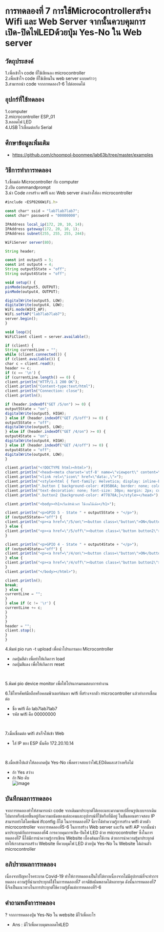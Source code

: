 # การทดลองที่ 7 การใช้Microcontrollerสร้าง Wifi และ Web Server จากนั้นควบคุมการเปิด-ปิดไฟLEDด้วยปุ่ม Yes-No ใน Web server <br>
## วัตถุประสงค์
1.เพื่อเข้าใจ code ที่ใช้เขียนลง microcontroller <br>
2.เพื่อเข้าใจ code ที่ใช้เขียนใน web server แบบคร่าวๆ <br>
3.สามารถนำ code จากกาทดลอง1-6 ไปต่อยอดได้ 
## อุปกร์ที่ใช้ทดลอง
1.computer <br>
2.microcontroller ESP_01 <br>
3.หลอดไฟ LED <br>
4.USB ไว้เชื่อมต่อกับ Serial
## ศึกษาข้อมูลเพิ่มเติม
* https://github.com/choompol-boonmee/lab63b/tree/master/examples
## วิธีการทำการทดลอง
1.เชื่อมต่อ Microcontroller กับ computer <br>
2.เปิด commandprompt <br>
3.นำ Code การสร้าง wifi และ Web server ด้านล่างใส่ลง microcontroller <br>

```javascript
#include <ESP8266WiFi.h>

const char* ssid = "lab7lab7lab7";
const char* password = "00000000";

IPAddress local_ip(172, 20, 10, 14);
IPAddress gateway(172, 20, 10, 1);
IPAddress subnet(255, 255, 255, 244);

WiFiServer server(80);

String header;

const int output5 = 5;
const int output4 = 4;
String output5State = "off";
String output4State = "off";

void setup() {
pinMode(output5, OUTPUT);
pinMode(output4, OUTPUT);

digitalWrite(output5, LOW);
digitalWrite(output4, LOW);
WiFi.mode(WIFI_AP); 
WiFi.softAP("lab7lab7lab7"); 
server.begin();
}

void loop(){
WiFiClient client = server.available(); 

if (client) { 
String currentLine = ""; 
while (client.connected()) { 
if (client.available()) { 
char c = client.read(); 
header += c;
if (c == '\n') { 
if (currentLine.length() == 0) {
client.println("HTTP/1.1 200 OK");
client.println("Content-type:text/html");
client.println("Connection: close");
client.println();

if (header.indexOf("GET /5/on") >= 0) {
output5State = "on";
digitalWrite(output5, HIGH);
} else if (header.indexOf("GET /5/off") >= 0) {
output5State = "off";
digitalWrite(output5, LOW);
} else if (header.indexOf("GET /4/on") >= 0) {
output4State = "on";
digitalWrite(output4, HIGH);
} else if (header.indexOf("GET /4/off") >= 0) {
output4State = "off";
digitalWrite(output4, LOW);
}

client.println("<!DOCTYPE html><html>");
client.println("<head><meta charset='utf-8' name=\"viewport\" content=\"width=device-width, initial-scale=1\">");
client.println("<link rel=\"icon\" href=\"data:,\">");
client.println("<style>html { font-family: Helvetica; display: inline-block; margin: 0px auto; text-align: center;}");
client.println(".button { background-color: #195B6A; border: none; color: white; padding: 16px 40px;");
client.println("text-decoration: none; font-size: 30px; margin: 2px; cursor: pointer;}");
client.println(".button2 {background-color: #77878A;}</style></head>");

client.println("<body><h1>เว็บเซิร์ฟเวอร์ ใช้งานได้เด้อ</h1>");

client.println("<p>GPIO 5 - State " + output5State + "</p>"); 
if (output5State=="off") {
client.println("<p><a href=\"/5/on\"><button class=\"button\">ON</button></a></p>");
} else {
client.println("<p><a href=\"/5/off\"><button class=\"button button2\">OFF</button></a></p>");
} 

client.println("<p>GPIO 4 - State " + output4State + "</p>");
if (output4State=="off") {
client.println("<p><a href=\"/4/on\"><button class=\"button\">ON</button></a></p>");
} else {
client.println("<p><a href=\"/4/off\"><button class=\"button button2\">OFF</button></a></p>");
}
client.println("</body></html>");

client.println();
break;
} else { 
currentLine = "";
}
} else if (c != '\r') { 
currentLine += c; 
}
}
}
header = "";
client.stop();
}
}
```

4.พิมพ์ pio run -t upload เพื่อนำโปรแกรมลง Microcontroller
- กดปุ่มสีดำ เพื่อทำให้เกิดการ load
- กดปุ่มสีแดง เพื่อให้เกิดการ reset
<br>

5.พิมพ์ pio device monitor เพื่อให้โปรแกรมทดสอบการทำงาน <br>

6.ใช้โทรศัพท์มือถือหรือคอมพิวเตอร์ค้นหา wifi ที่สร้างจากตัว microcontroller แล้วทำการเชื่อมต่อ
* ชื่อ wifi คือ lab7lab7lab7
* รหัส wifi คือ 00000000
<br>

7.เมื่อเชื่อมต่อ wifi สำเร็จให้เข้า Web 
* ใส่ IP ของ ESP นั้นคือ 172.20.10.14
<br>

8.เมื่อเข้าไปแล้วให้ลองกดปุ่ม Yes-No เพื่อตรวจสอบว่าไฟLEDติดและสว่างหรือไม่
* ถ้า Yes สว่าง
* ถ้า No ดับ <br>
![image](https://media.discordapp.net/attachments/417340746534879256/826818736862134272/Untitled-1.png?width=704&height=423)
## บันทึกผลการทดลอง
จากการทดลองทำให้สามารถนำ code จากเดิมมาประยุกต์ได้เยอะแยะมากมายเปลี่ยนรูปแบบจากเดิมไปมากหรือน้อยขึ้นอยู่กับความถนัดของแต่ละคนและอุปกรณ์ที่ใช้หรือที่มีอยู่ ในขั้นตอนตรวจสอบ IP สามารถทำได้โดยพิมพ์ ifconfig ก็ได้ ในการทดลองที่7 นี้เราได้ทำความรู้การสร้าง wifi ด้วยตัว microcontroller จากการทดลองที่5-6 ในการสร้าง Web server และรัน wifi AP จากนั้นนำมาประยุกต์กับการทดลองที่4 การควบคุมการเปิด-ปิดไฟ LED ด้วย microcontroller ซึ่งในการทดลองที่7 นี้ได้มีการนำความรู้การเขียน Website เบื้องต้นมาใช้งาน ด้วยการนำความรู้มาประยุกต์ทำให้เราสามารถสร้าง Website ที่ควบคุมไฟ LED ด้วยปุ่ม Yes-No ใน Website ได้ผ่านตัว microcontroller
## อภิปรายผลการทดลอง
เนื่องจากปัญหาโรคระบาด Covid-19 ทำให้การทดลองเป็นไปได้ยากเนื่องจากไม่มีอุปกรณ์ที่จะทำการทดลอง ความรู้ที่นำมาประยุกต์ใช้ในการทดลองที่7 อาจมีข้อผิดพลาดได้หลายจุด ดังนั้นการทดลองที่7 นี้จึงเป็นแนวทางในการประยุกต์ใช้ความรู้ตั้งแต่การทดลองที่1-6
## คำถามหลังการทดลอง
? จากการทดลองปุ่ม Yes-No ใน website มีไว้เพื่ออะไร <br>
* Ans : มีไว้เพื่อควบคุมหลอดไฟLED 
